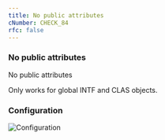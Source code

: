 ```yaml
---
title: No public attributes
cNumber: CHECK_84
rfc: false
---
```


### No public attributes
No public attributes

Only works for global INTF and CLAS objects.


### Configuration
![Configuration](/img/84_conf.png)